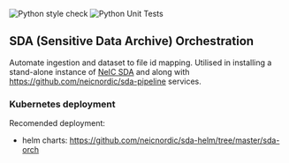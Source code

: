 ![Python style check](https://github.com/neicnordic/sda-orchestration/workflows/Python%20style%20check/badge.svg)
![Python Unit Tests](https://github.com/neicnordic/sda-orchestration/workflows/Python%20Unit%20Tests/badge.svg)

## SDA (Sensitive Data Archive) Orchestration

Automate ingestion and dataset to file id mapping.
Utilised in installing a stand-alone instance of [NeIC SDA](https://neic-sda.readthedocs.io/en/latest/) and along with
https://github.com/neicnordic/sda-pipeline services.

### Kubernetes deployment

Recomended deployment: 
- helm charts: https://github.com/neicnordic/sda-helm/tree/master/sda-orch

